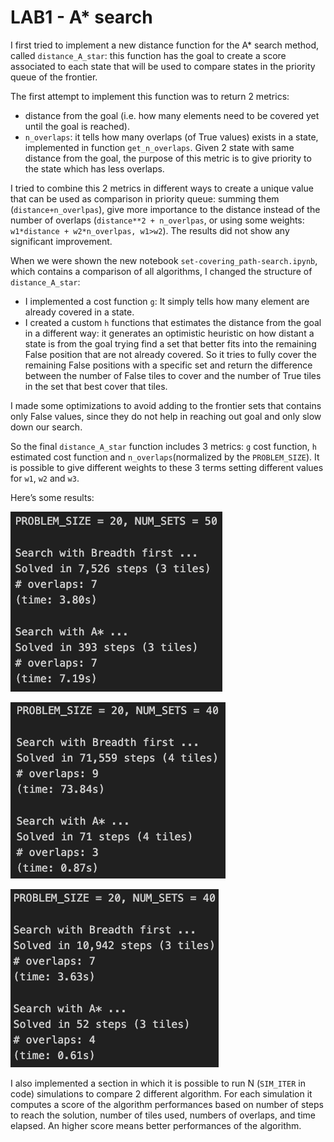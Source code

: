 # LAB1 - A* search

I first tried to implement a new distance function for the A* search method, called `distance_A_star`: this function has the goal to create a score associated to each state that will be used to compare states in the priority queue of the frontier. 

The first attempt to implement this function was to return 2 metrics: 

- distance from the goal (i.e. how many elements need to be covered yet until the goal is reached).
- `n_overlaps`: it tells how many overlaps (of True values) exists in a state, implemented in function `get_n_overlaps`. Given 2 state with same distance from the goal, the purpose of this metric is to give priority to the state which has less overlaps.

I tried to combine this 2 metrics in different ways to create a unique value that can be used as comparison in priority queue: summing them (`distance+n_overlpas`), give more importance to the distance instead of the number of overlaps (`distance**2 + n_overlpas`, or using some weights: `w1*distance + w2*n_overlpas, w1>w2`). The results did not show any significant improvement.

When we were shown the new notebook `set-covering_path-search.ipynb`, which contains a comparison of all algorithms, I changed the structure of `distance_A_star`:

- I implemented a cost function `g`: It simply tells how many element are already covered in a state.
- I created a custom `h` functions that estimates the distance from the goal in a different way: it generates an optimistic heuristic on how distant a state is from the goal trying find a set that better fits into the remaining False position that are not already covered. So it tries to fully cover the remaining False positions with a specific set and return the difference between the number of False tiles to cover and the number of True tiles in the set that best cover that tiles.

I made some optimizations to avoid adding to the frontier sets that contains only False values, since they do not help in reaching out goal and only slow down our search.

So the final `distance_A_star` function includes 3 metrics: `g` cost function, `h` estimated cost function and `n_overlaps`(normalized by the `PROBLEM_SIZE`). It is possible to give different weights to these 3 terms setting different values for `w1`, `w2` and `w3`.

Here’s some results:

![SCR-20231025-osot.png](https://github.com/andry2327/Computational-Intelligence/blob/main/LABS/L01%20-%20A%20star/SCR-20231025-osot.png)

![SCR-20231025-oueu.png](https://github.com/andry2327/Computational-Intelligence/blob/main/LABS/L01%20-%20A%20star/SCR-20231025-oueu.png)

![SCR-20231025-pdcv.png](https://github.com/andry2327/Computational-Intelligence/blob/main/LABS/L01%20-%20A%20star/SCR-20231025-pdcv.png)

I also implemented a section in which it is possible to run N (`SIM_ITER` in code) simulations to compare 2 different algorithm. For each simulation it computes a score of the algorithm performances based on number of steps to reach the solution, number of tiles used, numbers of overlaps, and time elapsed. An higher score means better performances of the algorithm.
